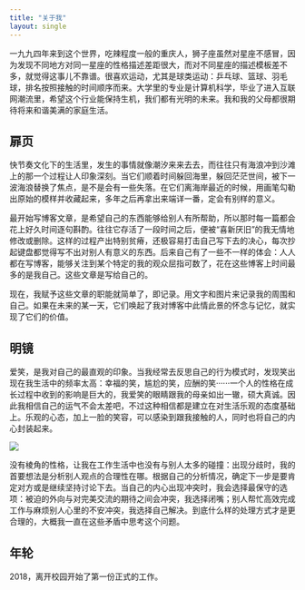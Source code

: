 ```yaml
---
title: "关于我"
layout: single
---
```


一九九四年来到这个世界，吃辣程度一般的重庆人，狮子座虽然对星座不感冒，因为发现不同地方对同一星座的性格描述差距很大，而对不同星座的描述模板差不多，就觉得这事儿不靠谱。很喜欢运动，尤其是球类运动：乒乓球、篮球、羽毛球，排名按照接触的时间顺序而来。大学里的专业是计算机科学，毕业了进入互联网潮流里，希望这个行业能保持生机，我们都有光明的未来。我和我的父母都很期待将来和谐美满的家庭生活。



## 扉页

快节奏文化下的生活里，发生的事情就像潮汐来来去去，而往往只有海浪冲到沙滩上的那一个过程让人印象深刻。当它们顺着时间躲回海里，躲回茫茫世间，被下一波海浪替换了焦点，是不是会有一些失落。在它们离海岸最近的时候，用画笔勾勒出原始的模样并收藏起来，多年之后再拿出来端详一番，定会有别样的意义。

最开始写博客文章，是希望自己的东西能够给别人有所帮助，所以那时每一篇都会花上好久时间逐句斟酌。往往它存活了一段时间之后，便被“喜新厌旧”的我无情地修改或删除。这样的过程产出特别贫瘠，还极容易打击自己写下去的决心，每次抄起键盘都觉得写不出对别人有意义的东西。后来自己有了一些不一样的体会：人人都在写博客，能够关注到某个特定的我的观众屈指可数了，花在这些博客上时间最多的是我自己。这些文章是写给自己的。

现在，我赋予这些文章的职能就简单了，即记录。用文字和图片来记录我的周围和自己。如果在未来的某一天，它们唤起了我对博客中此情此景的怀念与记忆，就实现了它们的价值。



## 明镜

爱笑，是我对自己的最直观的印象。当我经常去反思自己的行为模式时，发现笑出现在我生活中的频率太高：幸福的笑，尴尬的笑，应酬的笑······一个人的性格在成长过程中收到的影响是巨大的，我爱笑的眼睛跟我的母亲如出一辙，硕大真诚。因此我相信自己的运气不会太差吧，不过这种相信都是建立在对生活乐观的态度基础上。乐观的心态，加上一脸的笑容，可以感染到跟我接触的人，同时也将自己的内心封装起来。

![](http://n.sinaimg.cn/translate/427/w640h587/20180705/2VPg-hevauxk8896060.jpg)

没有棱角的性格，让我在工作生活中也没有与别人太多的碰撞：出现分歧时，我的首要想法是分析别人观点的合理性在哪。根据自己的分析情况，确定下一步是要肯定对方或是继续坚持讨论下去。当自己的内心出现冲突时，我会选择最保守的选项：被迫的外向与对完美交流的期待之间会冲突，我选择闭嘴；别人帮忙高效完成工作与麻烦别人心里的不安冲突，我选择自己解决。到底什么样的处理方式才是更合理的，大概我一直在这些矛盾中思考这个问题。



## 年轮

2018，离开校园开始了第一份正式的工作。